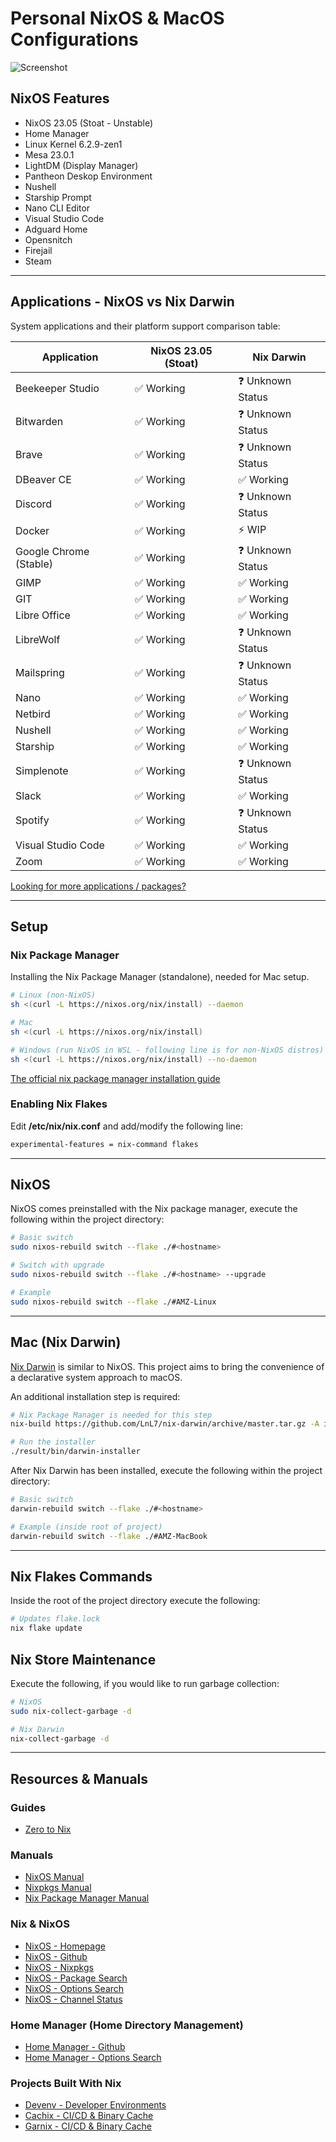 # Personal NixOS & MacOS Configurations

![Screenshot](./data/nixos-screenshot.png "NixOS - Pantheon Desktop")

## NixOS Features

- NixOS 23.05 (Stoat - Unstable)
- Home Manager
- Linux Kernel 6.2.9-zen1
- Mesa 23.0.1
- LightDM (Display Manager)
- Pantheon Deskop Environment
- Nushell
- Starship Prompt
- Nano CLI Editor
- Visual Studio Code
- Adguard Home
- Opensnitch
- Firejail
- Steam

___

## Applications - NixOS vs Nix Darwin

System applications and their platform support comparison table:

| Application           | NixOS 23.05 (Stoat)       | Nix Darwin                |
|-----------------------|---------------------------|---------------------------|
| Beekeeper Studio      | ✅ Working                | ❓ Unknown Status         |
| Bitwarden             | ✅ Working                | ❓ Unknown Status         |
| Brave                 | ✅ Working                | ❓ Unknown Status         |
| DBeaver CE            | ✅ Working                | ✅ Working                |
| Discord               | ✅ Working                | ❓ Unknown Status         |
| Docker                | ✅ Working                | ⚡ WIP                    |
| Google Chrome (Stable)| ✅ Working                | ❓ Unknown Status         |
| GIMP                  | ✅ Working                | ✅ Working                |
| GIT                   | ✅ Working                | ✅ Working                |
| Libre Office          | ✅ Working                | ✅ Working                |
| LibreWolf             | ✅ Working                | ❓ Unknown Status         |
| Mailspring            | ✅ Working                | ❓ Unknown Status         |
| Nano                  | ✅ Working                | ✅ Working                |
| Netbird               | ✅ Working                | ✅ Working                |
| Nushell               | ✅ Working                | ✅ Working                |
| Starship              | ✅ Working                | ✅ Working                |
| Simplenote            | ✅ Working                | ❓ Unknown Status         |
| Slack                 | ✅ Working                | ✅ Working                |
| Spotify               | ✅ Working                | ❓ Unknown Status         |
| Visual Studio Code    | ✅ Working                | ✅ Working                |
| Zoom                  | ✅ Working                | ✅ Working                |

[Looking for more applications / packages?](https://search.nixos.org/packages?channel=unstable)
___

## Setup

### Nix Package Manager

Installing the Nix Package Manager (standalone), needed for Mac setup.

```bash
# Linux (non-NixOS)
sh <(curl -L https://nixos.org/nix/install) --daemon

# Mac
sh <(curl -L https://nixos.org/nix/install)

# Windows (run NixOS in WSL - following line is for non-NixOS distros)
sh <(curl -L https://nixos.org/nix/install) --no-daemon
```

[The official nix package manager installation guide](https://nixos.org/download.html#download-nix)

### Enabling Nix Flakes

Edit **/etc/nix/nix.conf** and add/modify the following line:

```bash
experimental-features = nix-command flakes
```

___

## NixOS

NixOS comes preinstalled with the Nix package manager, execute the following within the project directory:

```bash
# Basic switch
sudo nixos-rebuild switch --flake ./#<hostname>

# Switch with upgrade
sudo nixos-rebuild switch --flake ./#<hostname> --upgrade

# Example
sudo nixos-rebuild switch --flake ./#AMZ-Linux
```

___

## Mac (Nix Darwin)

[Nix Darwin](https://github.com/LnL7/nix-darwin) is similar to NixOS. This project aims to bring the convenience of a declarative system approach to macOS.

An additional installation step is required:

```bash
# Nix Package Manager is needed for this step
nix-build https://github.com/LnL7/nix-darwin/archive/master.tar.gz -A installer

# Run the installer
./result/bin/darwin-installer
```

After Nix Darwin has been installed, execute the following within the project directory:

```bash
# Basic switch
darwin-rebuild switch --flake ./#<hostname>

# Example (inside root of project)
darwin-rebuild switch --flake ./#AMZ-MacBook
```

___

## Nix Flakes Commands

Inside the root of the project directory execute the following:

```bash
# Updates flake.lock
nix flake update
```

## Nix Store Maintenance

Execute the following, if you would like to run garbage collection:

```bash
# NixOS
sudo nix-collect-garbage -d

# Nix Darwin
nix-collect-garbage -d 
```

___

## Resources & Manuals

### Guides

- [Zero to Nix](https://zero-to-nix.com/)

### Manuals

- [NixOS Manual](https://nixos.org/nixos/manual)
- [Nixpkgs Manual](https://nixos.org/nixpkgs/manual)
- [Nix Package Manager Manual](https://nixos.org/nix/manual)

### Nix & NixOS

- [NixOS - Homepage](https://nixos.org/)
- [NixOS - Github](https://github.com/NixOS)
- [NixOS - Nixpkgs](https://github.com/NixOS/nixpkgs)
- [NixOS - Package Search](https://search.nixos.org/packages)
- [NixOS - Options Search](https://search.nixos.org/options)
- [NixOS - Channel Status](https://status.nixos.org/)

### Home Manager (Home Directory Management)

- [Home Manager - Github](https://github.com/nix-community/home-manager)
- [Home Manager - Options Search](https://mipmip.github.io/home-manager-option-search)

### Projects Built With Nix

- [Devenv - Developer Environments](https://devenv.sh)
- [Cachix - CI/CD & Binary Cache](https://www.cachix.org/)
- [Garnix - CI/CD & Binary Cache](https://garnix.io/)
